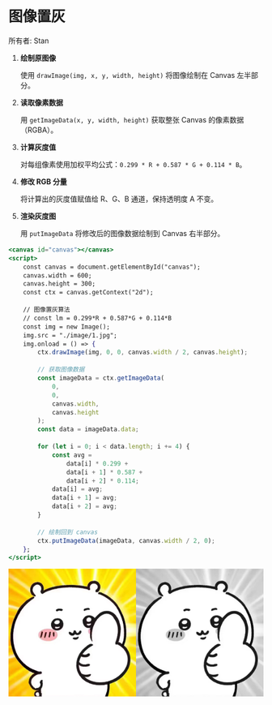 # 图像置灰

所有者: Stan

1. **绘制原图像**

    使用 `drawImage(img, x, y, width, height)` 将图像绘制在 Canvas 左半部分。

2. **读取像素数据**

    用 `getImageData(x, y, width, height)` 获取整张 Canvas 的像素数据（RGBA）。

3. **计算灰度值**

    对每组像素使用加权平均公式：`0.299 * R + 0.587 * G + 0.114 * B`。

4. **修改 RGB 分量**

    将计算出的灰度值赋值给 R、G、B 通道，保持透明度 A 不变。

5. **渲染灰度图**

    用 `putImageData` 将修改后的图像数据绘制到 Canvas 右半部分。


```jsx
<canvas id="canvas"></canvas>
<script>
    const canvas = document.getElementById("canvas");
    canvas.width = 600;
    canvas.height = 300;
    const ctx = canvas.getContext("2d");

    // 图像置灰算法
    // const lm = 0.299*R + 0.587*G + 0.114*B
    const img = new Image();
    img.src = "./image/1.jpg";
    img.onload = () => {
        ctx.drawImage(img, 0, 0, canvas.width / 2, canvas.height);

        // 获取图像数据
        const imageData = ctx.getImageData(
            0,
            0,
            canvas.width,
            canvas.height
        );
        const data = imageData.data;

        for (let i = 0; i < data.length; i += 4) {
            const avg =
                data[i] * 0.299 +
                data[i + 1] * 0.587 +
                data[i + 2] * 0.114;
            data[i] = avg;
            data[i + 1] = avg;
            data[i + 2] = avg;
        }

        // 绘制回到 canvas
        ctx.putImageData(imageData, canvas.width / 2, 0);
    };
</script>
```

![gray-image.png](/public/md/web/image/gray-image.png)